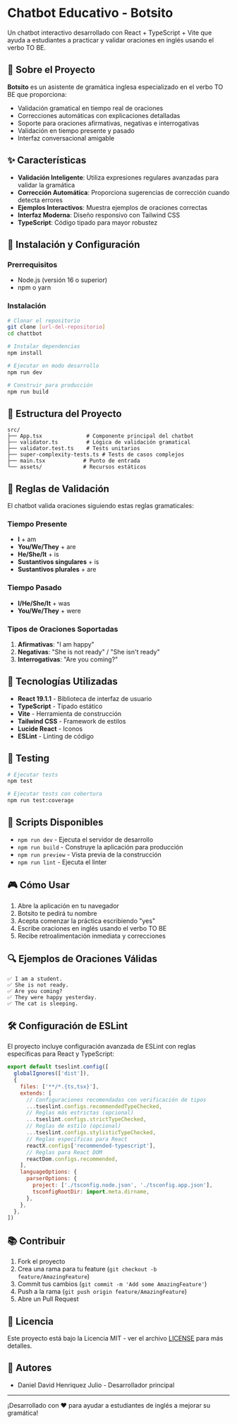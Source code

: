 # Chatbot Educativo - Botsito

Un chatbot interactivo desarrollado con React + TypeScript + Vite que ayuda a estudiantes a practicar y validar oraciones en inglés usando el verbo TO BE.

## 🤖 Sobre el Proyecto

**Botsito** es un asistente de gramática inglesa especializado en el verbo TO BE que proporciona:

- Validación gramatical en tiempo real de oraciones
- Correcciones automáticas con explicaciones detalladas
- Soporte para oraciones afirmativas, negativas e interrogativas
- Validación en tiempo presente y pasado
- Interfaz conversacional amigable

## ✨ Características

- **Validación Inteligente**: Utiliza expresiones regulares avanzadas para validar la gramática
- **Corrección Automática**: Proporciona sugerencias de corrección cuando detecta errores
- **Ejemplos Interactivos**: Muestra ejemplos de oraciones correctas
- **Interfaz Moderna**: Diseño responsivo con Tailwind CSS
- **TypeScript**: Código tipado para mayor robustez

## 🚀 Instalación y Configuración

### Prerrequisitos
- Node.js (versión 16 o superior)
- npm o yarn

### Instalación
```bash
# Clonar el repositorio
git clone [url-del-repositorio]
cd chattbot

# Instalar dependencias
npm install

# Ejecutar en modo desarrollo
npm run dev

# Construir para producción
npm run build
```

## 📁 Estructura del Proyecto

```
src/
├── App.tsx              # Componente principal del chatbot
├── validator.ts         # Lógica de validación gramatical
├── validator.test.ts    # Tests unitarios
├── super-complexity-tests.ts # Tests de casos complejos
├── main.tsx            # Punto de entrada
└── assets/             # Recursos estáticos
```

## 🎯 Reglas de Validación

El chatbot valida oraciones siguiendo estas reglas gramaticales:

### Tiempo Presente
- **I** + am
- **You/We/They** + are  
- **He/She/It** + is
- **Sustantivos singulares** + is
- **Sustantivos plurales** + are

### Tiempo Pasado
- **I/He/She/It** + was
- **You/We/They** + were

### Tipos de Oraciones Soportadas
1. **Afirmativas**: "I am happy"
2. **Negativas**: "She is not ready" / "She isn't ready"
3. **Interrogativas**: "Are you coming?"

## 🔧 Tecnologías Utilizadas

- **React 19.1.1** - Biblioteca de interfaz de usuario
- **TypeScript** - Tipado estático
- **Vite** - Herramienta de construcción
- **Tailwind CSS** - Framework de estilos
- **Lucide React** - Iconos
- **ESLint** - Linting de código

## 🧪 Testing

```bash
# Ejecutar tests
npm test

# Ejecutar tests con cobertura
npm run test:coverage
```

## 📝 Scripts Disponibles

- `npm run dev` - Ejecuta el servidor de desarrollo
- `npm run build` - Construye la aplicación para producción
- `npm run preview` - Vista previa de la construcción
- `npm run lint` - Ejecuta el linter

## 🎮 Cómo Usar

1. Abre la aplicación en tu navegador
2. Botsito te pedirá tu nombre
3. Acepta comenzar la práctica escribiendo "yes"
4. Escribe oraciones en inglés usando el verbo TO BE
5. Recibe retroalimentación inmediata y correcciones

## 🔍 Ejemplos de Oraciones Válidas

```
✅ I am a student.
✅ She is not ready.
✅ Are you coming?
✅ They were happy yesterday.
✅ The cat is sleeping.
```

## 🛠️ Configuración de ESLint

El proyecto incluye configuración avanzada de ESLint con reglas específicas para React y TypeScript:

```js
export default tseslint.config([
  globalIgnores(['dist']),
  {
    files: ['**/*.{ts,tsx}'],
    extends: [
      // Configuraciones recomendadas con verificación de tipos
      ...tseslint.configs.recommendedTypeChecked,
      // Reglas más estrictas (opcional)
      ...tseslint.configs.strictTypeChecked,
      // Reglas de estilo (opcional)
      ...tseslint.configs.stylisticTypeChecked,
      // Reglas específicas para React
      reactX.configs['recommended-typescript'],
      // Reglas para React DOM
      reactDom.configs.recommended,
    ],
    languageOptions: {
      parserOptions: {
        project: ['./tsconfig.node.json', './tsconfig.app.json'],
        tsconfigRootDir: import.meta.dirname,
      },
    },
  },
])
```

## 📚 Contribuir

1. Fork el proyecto
2. Crea una rama para tu feature (`git checkout -b feature/AmazingFeature`)
3. Commit tus cambios (`git commit -m 'Add some AmazingFeature'`)
4. Push a la rama (`git push origin feature/AmazingFeature`)
5. Abre un Pull Request

## 📄 Licencia

Este proyecto está bajo la Licencia MIT - ver el archivo [LICENSE](LICENSE) para más detalles.

## 👥 Autores

- Daniel David Henriquez Julio - Desarrollador principal

---

¡Desarrollado con ❤️ para ayudar a estudiantes de inglés a mejorar su gramática!
